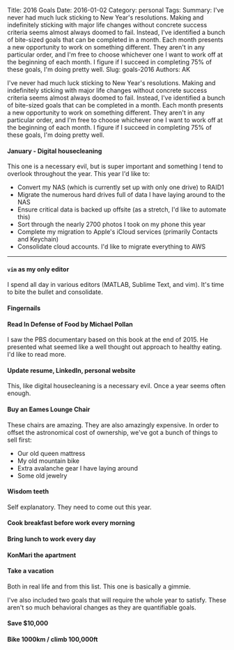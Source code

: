 Title: 2016 Goals
Date: 2016-01-02 
Category: personal 
Tags:
Summary: I've never had much luck sticking to New Year's resolutions. Making and indefinitely sticking with major life changes without concrete success criteria seems almost always doomed to fail. Instead, I've identified a bunch of bite-sized goals that can be completed in a month. Each month presents a new opportunity to work on something different. They aren't in any particular order, and I'm free to choose whichever one I want to work off at the beginning of each month. I figure if I succeed in completing 75% of these goals, I'm doing pretty well.
Slug: goals-2016
Authors: AK

I've never had much luck sticking to New Year's resolutions. Making and indefinitely sticking with major life changes without concrete success criteria seems almost always doomed to fail. Instead, I've identified a bunch of bite-sized goals that can be completed in a month. Each month presents a new opportunity to work on something different. They aren't in any particular order, and I'm free to choose whichever one I want to work off at the beginning of each month. I figure if I succeed in completing 75% of these goals, I'm doing pretty well.


#### **January** - Digital housecleaning
This one is a necessary evil, but is super important and something I tend to overlook throughout the year. This year I'd like to:

* Convert my NAS (which is currently set up with only one drive) to RAID1
* Migrate the numerous hard drives full of data I have laying around to the NAS 
* Ensure critical data is backed up offsite (as a stretch, I'd like to automate this) 
* Sort through the nearly 2700 photos I took on my phone this year
* Complete my migration to Apple's iCloud services (primarily Contacts and Keychain)
* Consolidate cloud accounts. I'd like to migrate everything to AWS

---


#### `vim` as my only editor
I spend all day in various editors (MATLAB, Sublime Text, and vim). It's time to bite the bullet and consolidate.

#### Fingernails

#### Read In Defense of Food by Michael Pollan
I saw the PBS documentary based on this book at the end of 2015. He presented what seemed like a well thought out approach to healthy eating. I'd like to read more. 


#### Update resume, LinkedIn, personal website
This, like digital housecleaning is a necessary evil. Once a year seems often enough.

#### Buy an Eames Lounge Chair
These chairs are amazing. They are also amazingly expensive. In order to offset the astronomical cost of ownership, we've got a bunch of things to sell first:

* Our old queen mattress
* My old mountain bike
* Extra avalanche gear I have laying around
* Some old jewelry 

#### Wisdom teeth
Self explanatory. They need to come out this year.

#### Cook breakfast before work every morning

#### Bring lunch to work every day

#### KonMari the apartment

#### Take a vacation
Both in real life and from this list. This one is basically a gimmie.

I've also included two goals that will require the whole year to satisfy. These aren't so much behavioral changes as they are quantifiable goals. 

#### Save $10,000

#### Bike 1000km / climb 100,000ft



